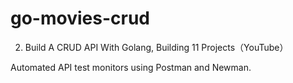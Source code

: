 # go-movies-crud
2. Build A CRUD API With Golang, Building 11 Projects（YouTube）

Automated API test monitors using Postman and Newman.

